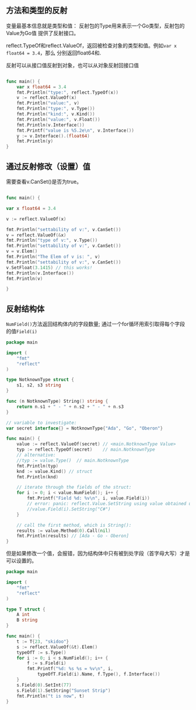 ## 方法和类型的反射

变量最基本信息就是类型和值： 反射包的Type用来表示一个Go类型，反射包的Value为Go值
提供了反射接口。

reflect.TypeOf和reflect.ValueOf，返回被检查对象的类型和值。例如`var x float64 = 3.4`，那么
分别返回float64和<float64 Value>.

反射可以从接口值反射到对象，也可以从对象反射回接口值

```go

func main() {
	var x float64 = 3.4
	fmt.Println("type:", reflect.TypeOf(x))
	v := reflect.ValueOf(x)
	fmt.Println("value:", v)
	fmt.Println("type:", v.Type())
	fmt.Println("kind:", v.Kind())
	fmt.Println("value:", v.Float())
	fmt.Println(v.Interface())
	fmt.Printf("value is %5.2e\n", v.Interface())
	y := v.Interface().(float64)
	fmt.Println(y)
}

```
## 通过反射修改（设置）值

需要查看v.CanSet()是否为true。

```go

func main() {

var x float64 = 3.4

v := reflect.ValueOf(x)

fmt.Println("settability of v:", v.CanSet())
v = reflect.ValueOf(&x)
fmt.Println("type of v:", v.Type())
fmt.Println("settability of v:", v.CanSet())
v = v.Elem()
fmt.Println("The Elem of v is: ", v)
fmt.Println("settability of v:", v.CanSet())
v.SetFloat(3.1415) // this works!
fmt.Println(v.Interface())
fmt.Println(v)

}


```


## 反射结构体

`NumField()`方法返回结构体内的字段数量; 通过一个for循环用索引取得每个字段的值`Field(i)`

```go
package main

import (
	"fmt"
	"reflect"
)

type NotknownType struct {
	s1, s2, s3 string
}

func (n NotknownType) String() string {
	return n.s1 + " - " + n.s2 + " - " + n.s3
}

// variable to investigate:
var secret interface{} = NotknownType{"Ada", "Go", "Oberon"}

func main() {
	value := reflect.ValueOf(secret) // <main.NotknownType Value>
	typ := reflect.TypeOf(secret)    // main.NotknownType
	// alternative:
	//typ := value.Type()  // main.NotknownType
	fmt.Println(typ)
	knd := value.Kind() // struct
	fmt.Println(knd)

	// iterate through the fields of the struct:
	for i := 0; i < value.NumField(); i++ {
		fmt.Printf("Field %d: %v\n", i, value.Field(i))
		// error: panic: reflect.Value.SetString using value obtained using unexported field
		//value.Field(i).SetString("C#")
	}

	// call the first method, which is String():
	results := value.Method(0).Call(nil)
	fmt.Println(results) // [Ada - Go - Oberon]
}

```
但是如果修改一个值，会报错，因为结构体中只有被到处字段（首字母大写）才是可以设置的。

```go
package main

import (
	"fmt"
	"reflect"
)

type T struct {
	A int
	B string
}

func main() {
	t := T{23, "skidoo"}
	s := reflect.ValueOf(&t).Elem()
	typeOfT := s.Type()
	for i := 0; i < s.NumField(); i++ {
		f := s.Field(i)
		fmt.Printf("%d: %s %s = %v\n", i,
			typeOfT.Field(i).Name, f.Type(), f.Interface())
	}
	s.Field(0).SetInt(77)
	s.Field(1).SetString("Sunset Strip")
	fmt.Println("t is now", t)
}
```

